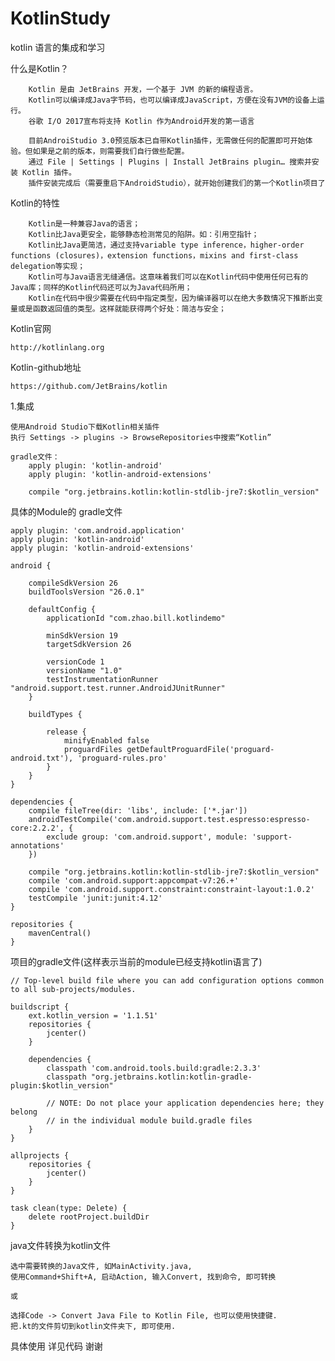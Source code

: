 # KotlinStudy

kotlin 语言的集成和学习

什么是Kotlin？

        Kotlin 是由 JetBrains 开发，一个基于 JVM 的新的编程语言。
        Kotlin可以编译成Java字节码，也可以编译成JavaScript，方便在没有JVM的设备上运行。
        谷歌 I/O 2017宣布将支持 Kotlin 作为Android开发的第一语言
        
        目前AndroiStudio 3.0预览版本已自带Kotlin插件，无需做任何的配置即可开始体验。但如果是之前的版本，则需要我们自行做些配置。
        通过 File | Settings | Plugins | Install JetBrains plugin… 搜索并安装 Kotlin 插件。   
        插件安装完成后（需要重启下AndroidStudio），就开始创建我们的第一个Kotlin项目了

Kotlin的特性

        Kotlin是一种兼容Java的语言；
        Kotlin比Java更安全，能够静态检测常见的陷阱。如：引用空指针；
        Kotlin比Java更简洁，通过支持variable type inference，higher-order functions (closures)，extension functions，mixins and first-class delegation等实现；
        Kotlin可与Java语言无缝通信。这意味着我们可以在Kotlin代码中使用任何已有的Java库；同样的Kotlin代码还可以为Java代码所用；
        Kotlin在代码中很少需要在代码中指定类型，因为编译器可以在绝大多数情况下推断出变量或是函数返回值的类型。这样就能获得两个好处：简洁与安全；

Kotlin官网 
    
    http://kotlinlang.org

Kotlin-github地址 

    https://github.com/JetBrains/kotlin

 1.集成
    
    使用Android Studio下载Kotlin相关插件
    执行 Settings -> plugins -> BrowseRepositories中搜索“Kotlin”

    gradle文件：
        apply plugin: 'kotlin-android'
        apply plugin: 'kotlin-android-extensions'
        
        compile "org.jetbrains.kotlin:kotlin-stdlib-jre7:$kotlin_version"
  
 具体的Module的 gradle文件
     
    apply plugin: 'com.android.application'
    apply plugin: 'kotlin-android'
    apply plugin: 'kotlin-android-extensions'
    
    android {
    
        compileSdkVersion 26
        buildToolsVersion "26.0.1"
    
        defaultConfig {
            applicationId "com.zhao.bill.kotlindemo"
    
            minSdkVersion 19
            targetSdkVersion 26
    
            versionCode 1
            versionName "1.0"
            testInstrumentationRunner "android.support.test.runner.AndroidJUnitRunner"
        }
    
        buildTypes {
    
            release {
                minifyEnabled false
                proguardFiles getDefaultProguardFile('proguard-android.txt'), 'proguard-rules.pro'
            }
        }
    }
    
    dependencies {
        compile fileTree(dir: 'libs', include: ['*.jar'])
        androidTestCompile('com.android.support.test.espresso:espresso-core:2.2.2', {
            exclude group: 'com.android.support', module: 'support-annotations'
        })
    
        compile "org.jetbrains.kotlin:kotlin-stdlib-jre7:$kotlin_version"
        compile 'com.android.support:appcompat-v7:26.+'
        compile 'com.android.support.constraint:constraint-layout:1.0.2'
        testCompile 'junit:junit:4.12'
    }
    
    repositories {
        mavenCentral()
    }


 项目的gradle文件(这样表示当前的module已经支持kotlin语言了)
 
    // Top-level build file where you can add configuration options common to all sub-projects/modules.
    
    buildscript {
        ext.kotlin_version = '1.1.51'
        repositories {
            jcenter()
        }
        
        dependencies {
            classpath 'com.android.tools.build:gradle:2.3.3'
            classpath "org.jetbrains.kotlin:kotlin-gradle-plugin:$kotlin_version"
    
            // NOTE: Do not place your application dependencies here; they belong
            // in the individual module build.gradle files
        }
    }
    
    allprojects {
        repositories {
            jcenter()
        }
    }
    
    task clean(type: Delete) {
        delete rootProject.buildDir
    }
    
    
java文件转换为kotlin文件

    选中需要转换的Java文件, 如MainActivity.java,
    使用Command+Shift+A, 启动Action, 输入Convert, 找到命令, 即可转换
    
    或
    
    选择Code -> Convert Java File to Kotlin File, 也可以使用快捷键.
    把.kt的文件剪切到kotlin文件夹下, 即可使用.
    
    
具体使用  详见代码  谢谢